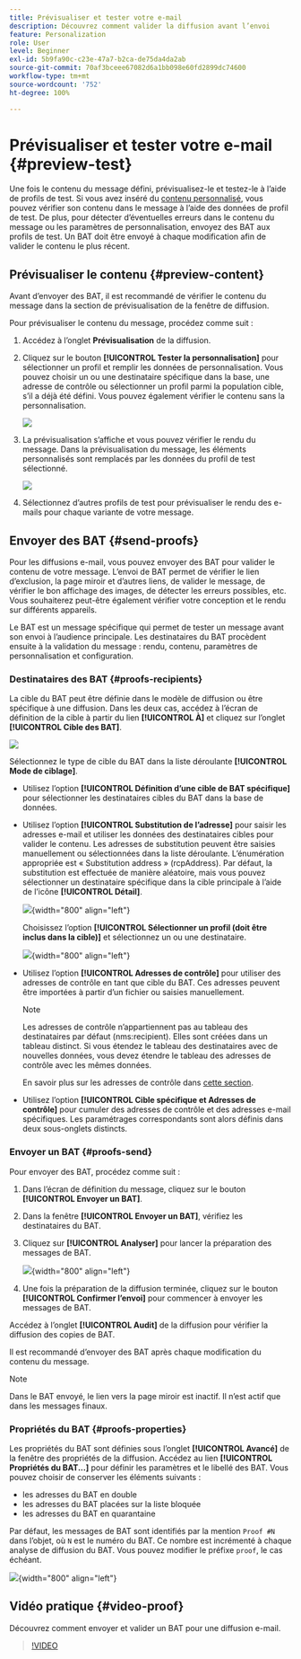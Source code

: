 ```yaml
---
title: Prévisualiser et tester votre e-mail
description: Découvrez comment valider la diffusion avant l’envoi
feature: Personalization
role: User
level: Beginner
exl-id: 5b9fa90c-c23e-47a7-b2ca-de75da4da2ab
source-git-commit: 70af3bceee67082d6a1bb098e60fd2899dc74600
workflow-type: tm+mt
source-wordcount: '752'
ht-degree: 100%

---
```


# Prévisualiser et tester votre e-mail {#preview-test}

Une fois le contenu du message défini, prévisualisez-le et testez-le à l’aide de profils de test. Si vous avez inséré du [contenu personnalisé](personalize.md), vous pouvez vérifier son contenu dans le message à l’aide des données de profil de test. De plus, pour détecter d’éventuelles erreurs dans le contenu du message ou les paramètres de personnalisation, envoyez des BAT aux profils de test. Un BAT doit être envoyé à chaque modification afin de valider le contenu le plus récent.

## Prévisualiser le contenu {#preview-content}

Avant d’envoyer des BAT, il est recommandé de vérifier le contenu du message dans la section de prévisualisation de la fenêtre de diffusion.

Pour prévisualiser le contenu du message, procédez comme suit :

1. Accédez à l’onglet **Prévisualisation** de la diffusion.
1. Cliquez sur le bouton **[!UICONTROL Tester la personnalisation]** pour sélectionner un profil et remplir les données de personnalisation. Vous pouvez choisir un ou une destinataire spécifique dans la base, une adresse de contrôle ou sélectionner un profil parmi la population cible, s’il a déjà été défini. Vous pouvez également vérifier le contenu sans la personnalisation.

   ![](assets/test-personalization.png)

1. La prévisualisation s’affiche et vous pouvez vérifier le rendu du message. Dans la prévisualisation du message, les éléments personnalisés sont remplacés par les données du profil de test sélectionné.

   ![](assets/test-personalization-with-a-recipient.png)

1. Sélectionnez d’autres profils de test pour prévisualiser le rendu des e-mails pour chaque variante de votre message.

## Envoyer des BAT {#send-proofs}

Pour les diffusions e-mail, vous pouvez envoyer des BAT pour valider le contenu de votre message. L’envoi de BAT permet de vérifier le lien d’exclusion, la page miroir et d’autres liens, de valider le message, de vérifier le bon affichage des images, de détecter les erreurs possibles, etc. Vous souhaiterez peut-être également vérifier votre conception et le rendu sur différents appareils.

Le BAT est un message spécifique qui permet de tester un message avant son envoi à l’audience principale. Les destinataires du BAT procèdent ensuite à la validation du message : rendu, contenu, paramètres de personnalisation et configuration.

### Destinataires des BAT {#proofs-recipients}

La cible du BAT peut être définie dans le modèle de diffusion ou être spécifique à une diffusion. Dans les deux cas, accédez à l’écran de définition de la cible à partir du lien **[!UICONTROL À]** et cliquez sur l’onglet **[!UICONTROL Cible des BAT]**.

![](assets/target-of-proofs.png)

Sélectionnez le type de cible du BAT dans la liste déroulante **[!UICONTROL Mode de ciblage]**.

* Utilisez l’option **[!UICONTROL Définition d’une cible de BAT spécifique]** pour sélectionner les destinataires cibles du BAT dans la base de données.
* Utilisez l’option **[!UICONTROL Substitution de l’adresse]** pour saisir les adresses e-mail et utiliser les données des destinataires cibles pour valider le contenu. Les adresses de substitution peuvent être saisies manuellement ou sélectionnées dans la liste déroulante. L’énumération appropriée est « Substitution address » (rcpAddress).
Par défaut, la substitution est effectuée de manière aléatoire, mais vous pouvez sélectionner un destinataire spécifique dans la cible principale à l’aide de l’icône **[!UICONTROL Détail]**.

  ![](assets/target-of-proofs-substitution-details.png){width="800" align="left"}

  Choisissez l’option **[!UICONTROL Sélectionner un profil (doit être inclus dans la cible)]** et sélectionnez un ou une destinataire.

  ![](assets/target-of-proofs-substitution.png){width="800" align="left"}


* Utilisez l’option **[!UICONTROL Adresses de contrôle]** pour utiliser des adresses de contrôle en tant que cible du BAT. Ces adresses peuvent être importées à partir d’un fichier ou saisies manuellement.

  >[!NOTE]
  >
  >Les adresses de contrôle n’appartiennent pas au tableau des destinataires par défaut (nms:recipient). Elles sont créées dans un tableau distinct. Si vous étendez le tableau des destinataires avec de nouvelles données, vous devez étendre le tableau des adresses de contrôle avec les mêmes données.

  En savoir plus sur les adresses de contrôle dans [cette section](../audiences/test-profiles.md).

* Utilisez l’option **[!UICONTROL Cible spécifique et Adresses de contrôle]** pour cumuler des adresses de contrôle et des adresses e-mail spécifiques. Les paramétrages correspondants sont alors définis dans deux sous-onglets distincts.

### Envoyer un BAT {#proofs-send}

Pour envoyer des BAT, procédez comme suit :

1. Dans l’écran de définition du message, cliquez sur le bouton **[!UICONTROL Envoyer un BAT]**.
1. Dans la fenêtre **[!UICONTROL Envoyer un BAT]**, vérifiez les destinataires du BAT.
1. Cliquez sur **[!UICONTROL Analyser]** pour lancer la préparation des messages de BAT.

   ![](assets/send-proof-analyze.png){width="800" align="left"}

1. Une fois la préparation de la diffusion terminée, cliquez sur le bouton **[!UICONTROL Confirmer l’envoi]** pour commencer à envoyer les messages de BAT.

Accédez à l’onglet **[!UICONTROL Audit]** de la diffusion pour vérifier la diffusion des copies de BAT.

Il est recommandé d’envoyer des BAT après chaque modification du contenu du message.

>[!NOTE]
>
>Dans le BAT envoyé, le lien vers la page miroir est inactif. Il n’est actif que dans les messages finaux.

### Propriétés du BAT {#proofs-properties}

Les propriétés du BAT sont définies sous l’onglet **[!UICONTROL Avancé]** de la fenêtre des propriétés de la diffusion. Accédez au lien **[!UICONTROL Propriétés du BAT...]** pour définir les paramètres et le libellé des BAT. Vous pouvez choisir de conserver les éléments suivants :

* les adresses du BAT en double
* les adresses du BAT placées sur la liste bloquée
* les adresses du BAT en quarantaine

Par défaut, les messages de BAT sont identifiés par la mention `Proof #N` dans l’objet, où `N` est le numéro du BAT. Ce nombre est incrémenté à chaque analyse de diffusion du BAT. Vous pouvez modifier le préfixe `proof`, le cas échéant.

![](assets/proof-parameters.png){width="800" align="left"}


## Vidéo pratique {#video-proof}

Découvrez comment envoyer et valider un BAT pour une diffusion e-mail.

>[!VIDEO](https://video.tv.adobe.com/v/3447001?captions=fre_fr)
